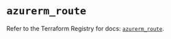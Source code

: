 # `azurerm_route`

Refer to the Terraform Registry for docs: [`azurerm_route`](https://registry.terraform.io/providers/hashicorp/azurerm/3.101.0/docs/resources/route).
